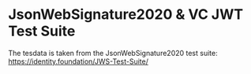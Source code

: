# JsonWebSignature2020 & VC JWT Test Suite

The tesdata is taken from the JsonWebSignature2020 test suite: https://identity.foundation/JWS-Test-Suite/

